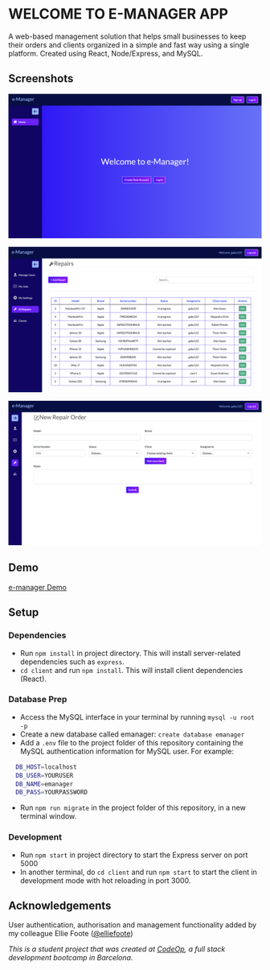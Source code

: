 # WELCOME TO E-MANAGER APP

A web-based management solution that helps small businesses to keep their orders and clients organized in a simple and fast way using a single platform.
Created using React, Node/Express, and MySQL.

## Screenshots

![home](/public/images/EM_Home.png)

![repairs](/public/images/EM_repairs.png)

![repairsorder](/public/images/EM_repairorder.png)

## Demo
[e-manager Demo](https://gp-emanager-app.herokuapp.com/)

## Setup

### Dependencies

- Run `npm install` in project directory. This will install server-related dependencies such as `express`.
- `cd client` and run `npm install`. This will install client dependencies (React).

### Database Prep

- Access the MySQL interface in your terminal by running `mysql -u root -p`
- Create a new database called emanager: `create database emanager`
- Add a `.env` file to the project folder of this repository containing the MySQL authentication information for MySQL user. For example:

```bash
  DB_HOST=localhost
  DB_USER=YOURUSER
  DB_NAME=emanager
  DB_PASS=YOURPASSWORD
```

- Run `npm run migrate` in the project folder of this repository, in a new terminal window.

### Development

- Run `npm start` in project directory to start the Express server on port 5000
- In another terminal, do `cd client` and run `npm start` to start the client in development mode with hot reloading in port 3000.

## Acknowledgements

User authentication, authorisation and management functionality added by my colleague Ellie Foote ([@elliefoote](https://github.com/elliefoote))

_This is a student project that was created at [CodeOp](http://CodeOp.tech), a full stack development bootcamp in Barcelona._
